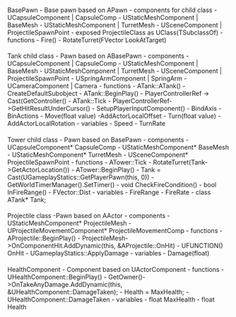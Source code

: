 ####
BasePawn
    - Base pawn based on APawn
    - components for child class
        - UCapsuleComponent | CapsuleComp
        - UStaticMeshComponent | BaseMesh
        - UStaticMeshComponent | TurretMesh
        - USceneComponent | ProjectileSpawnPoint
    - exposed ProjectileClass as UClass(TSubclassOf)
    - functions
        - Fire()
        - RotateTurret(FVector LookAtTarget)
####
Tank child class
    - Pawn based on ABasePawn
    - components
        - UCapsuleComponent | CapsuleComp
        - UStaticMeshComponent | BaseMesh
        - UStaticMeshComponent | TurretMesh
        - USceneComponent | ProjectileSpawnPoint
        - USpringArmComponent | SpringArm
        - UCameraComponent | Camera
    - functions
        - ATank::ATank()
            - CreateDefaultSubobject
        - ATank::BeginPlay()
            - PlayerControllerRef -> Cast<APlayerController>(GetController()
        - ATank::Tick
            - PlayerControllerRef->GetHitResultUnderCursor()
        - SetupPlayerInputComponent()
            - BindAxis
            - BinActions
        - Move(float value)
            -AddActorLocalOffset
        - Turn(float value)
            -AddActorLocalRotation
    - variables
        - Speed
        - TurnRate
####
Tower child class
    - Pawn based on BasePawn
    - components
        - UCapsuleComponent* CapsuleComp
        - UStaticMeshComponent* BaseMesh
        - UStaticMeshComponent* TurretMesh
        - USceneComponent* ProjectileSpawnPoint
    - functions
        - ATower::Tick
            - RotateTurret(Tank->GetActorLocation())
        - ATower::BeginPlay()
            - Tank = Cast<ATank>(UGameplayStatics::GetPlayerPawn(this, 0))
            - GetWorldTimerManager().SetTimer()
        - void CheckFireCondition()
        - bool InFireRange()
            - FVector::Dist
    - variables
        - FireRange
        - FireRate
        - class ATank* Tank;
####
Projectile class
    -Pawn based on AActor
    - components
        - UStaticMeshComponent* ProjectileMesh
        - UProjectileMovementComponent* ProjectileMovementComp
    - functions
        - AProjectile::BeginPlay()
            - ProjectileMesh->OnComponentHit.AddDynamic(this, &AProjectile::OnHit)
        - UFUNCTION() OnHit
            - UGameplayStatics::ApplyDamage
    - variables
        - Damage(float)
####
HealthComponent
    - Component based on UActorComponent
    - functions
        - UHealthComponent::BeginPlay()
            - GetOwner()->OnTakeAnyDamage.AddDynamic(this, &UHealthComponent::DamageTaken);
            - Health = MaxHealth;
        - UHealthComponent::DamageTaken
    - variables
        - float MaxHealth
        - float Health